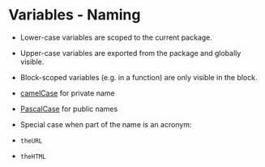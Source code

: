 # Variables - Naming

* Lower-case variables are scoped to the current package.
* Upper-case variables are exported from the package and globally visible.
* Block-scoped variables (e.g. in a function) are only visible in the block.

* [camelCase](https://en.wikipedia.org/wiki/Camel_case) for private name
* [PascalCase](https://wiki.c2.com/?PascalCase) for public names

* Special case when part of the name is an acronym:
* `theURL`
* `theHTML`


